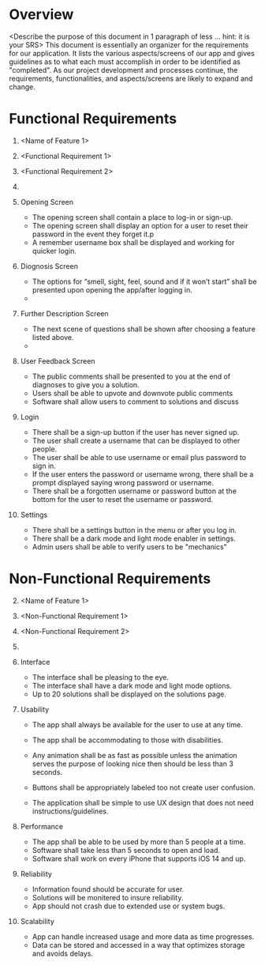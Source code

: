 # Overview
<Describe the purpose of this document in 1 paragraph of less … hint: it is
your SRS>
This document is essentially an organizer for the requirements for our application. It lists the various aspects/screens of our app and gives
guidelines as to what each must accomplish in order to be identified as "completed". As our project development and processes continue, the requirements, functionalities, and aspects/screens are likely to expand and change.


# Functional Requirements
1. <Name of Feature 1>
 1. <Functional Requirement 1>
 2. <Functional Requirement 2>
 3. <And so on>
 
2. Opening Screen
    * The opening screen shall contain a place to log-in or sign-up.
    * The opening screen shall display an option for a user to reset their password in the event they forget it.p
    * A remember username box shall be displayed and working for quicker login.

3. Diognosis Screen
     * The options for “smell, sight, feel, sound and if it won’t start” shall be presented upon opening the app/after logging in.
     *
     
4. Further Description Screen
    * The next scene of questions shall be shown after choosing a feature listed above.
    *
 
 5. User Feedback Screen
    * The public comments shall be presented to you at the end of diagnoses to give you a solution.
    * Users shall be able to upvote and downvote public comments
    * Software shall allow users to comment to solutions and discuss
 
 6. Login
    * There shall be a sign-up button if the user has never signed up. 
    * The user shall create a username that can be displayed to other people.
    * The user shall be able to use username or email plus password to sign in.
    * If the user enters the password or username wrong, there shall be a prompt displayed saying wrong password or username.   
    * There shall be a forgotten username or password button at the bottom for the user to reset the username or password.

 
7. Settings
    * There shall be a settings button in the menu or after you log in.
    * There shall be a dark mode and light mode enabler in settings.
    * Admin users shall be able to verify users to be "mechanics"

 
 
# Non-Functional Requirements
2. <Name of Feature 1>
 1. <Non-Functional Requirement 1>
 2. <Non-Functional Requirement 2>
 3. <And so on>
 
1. Interface
    * The interface shall be pleasing to the eye.
    * The interface shall have a dark mode and light mode options.
    * Up to 20 solutions shall be displayed on the solutions page.
    
2. Usability
    * The app shall always be available for the user to use at any time.
    * The app shall be accommodating to those with disabilities.
    * Any animation shall be as fast as possible unless the animation serves the purpose of looking nice then should be less than 3 seconds.

    * Buttons shall be appropriately labeled too not create user confusion.
    * The application shall be simple to use UX design that does not need instructions/guidelines. 

 3. Performance
    * The app shall be able to be used by more than 5 people at a time.
    * Software shall take less than 5 seconds to open and load.
    * Software shall work on every iPhone that supports iOS 14 and up.
  
 4. Reliability
    * Information found should be accurate for user.
    * Solutions will be monitered to insure reliability.
    * App should not crash due to extended use or system bugs.
 
 5. Scalability
    * App can handle increased usage and more data as time progresses.
    * Data can be stored and accessed in a way that optimizes storage and avoids delays.
